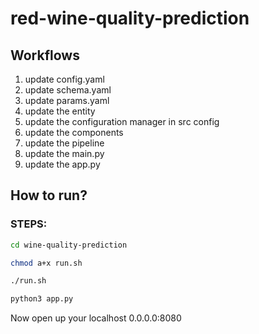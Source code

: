 # red-wine-quality-prediction

## Workflows
1. update config.yaml
2. update schema.yaml
3. update params.yaml
4. update the entity
5. update the configuration manager in src config
6. update the components
7. update the pipeline
8. update the main.py
9. update the app.py

## How to run?
### STEPS:
```bash
cd wine-quality-prediction
```
```bash
chmod a+x run.sh
```

```bash
./run.sh
```

```bash
python3 app.py
```
Now open up your localhost 0.0.0.0:8080
